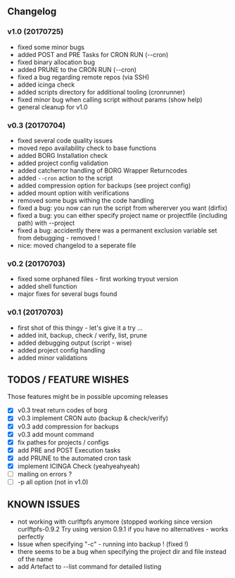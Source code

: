 ## Changelog
### v1.0 (20170725)
- fixed some minor bugs
- added POST and PRE Tasks for CRON RUN (--cron)
- fixed binary allocation bug
- added PRUNE to the CRON RUN (--cron)
- fixed a bug regarding remote repos (via SSH)
- added icinga check
- added scripts directory for additional tooling (cronrunner)
- fixed minor bug when calling script without params (show help)
- general cleanup for v1.0

### v0.3 (20170704) 
- fixed several code quality issues
- moved repo availability check to base functions
- added BORG Installation check
- added project config validation 
- added catcherror handling of BORG Wrapper Returncodes
- added `--cron` action to the script
- added compression option for backups (see project config)
- added mount option witih verifications
- removed some bugs withing the code handling
- fixed a bug: you now can run the script from whererver you want (dirfix)
- fixed a bug: you can either specify project name or projectfile (including path) with --project
- fixed a bug: accidently there was a permanent exclusion variable set from debugging - removed !
- nice: moved changelod to a seperate file

### v0.2 (20170703) 	
- fixed some orphaned files - first working tryout version 
- added shell function
- major fixes for several bugs found

### v0.1 (20170703) 
- first shot of this thingy - let's give it a try ...
- added init, backup, check / verify, list, prune 
- added debugging output (script - wise)
- added project config handling
- added minor validations 


## TODOS / FEATURE WISHES
Those features might be in possible upcoming releases 
- [x] v0.3 treat return codes of borg
- [x] v0.3 implement CRON auto (backup & check/verify)
- [x] v0.3 add compression for backups
- [x] v0.3 add mount command
- [x] fix pathes for projects / configs
- [x] add PRE and POST Execution tasks
- [x] add PRUNE to the automated cron task
- [x] implement ICINGA Check (yeahyeahyeah)
- [ ] mailing on errors ?
- [ ] -p all option (not in v1.0)

## KNOWN ISSUES
- not working with curlftpfs anymore (stopped working since version curlftpfs-0.9.2
Try using version 0.9.1 if you have no alternatives  - works perfectly
- Issue when specifying "-c" - running into backup ! (fixed !)
- there seems to be a bug when specifying the project dir and file instead of the name
- add Artefact to --list command for detailed listing
